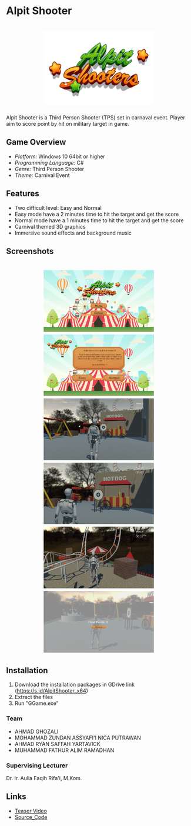 # Alpit Shooter

<h1 align="center">
    <div align="center">
        <div style="text-align:center">
            <img src="Game_capture/Logo.png" alt="Game Icon" width="300"/>
        </div>
    </div>
</h1>

Alpit Shooter is a Third Person Shooter (TPS) set in carnaval event. Player aim to score point by hit on military target in game.

## Game Overview

- *Platform:* Windows 10 64bit or higher
- *Programming Language:* C#
- *Genre:* Third Person Shooter
- *Theme:* Carnival Event

## Features

- Two difficult level: Easy and Normal
- Easy mode have a 2 minutes time to hit the target and get the score
- Normal mode have a 1 minutes time to hit the target and get the score
- Carnival themed 3D graphics
- Immersive sound effects and background music

## Screenshots

<h1 align="center">
    <div align="center">
        <div style="text-align:center">
            <img src="Game_capture/MainMenu.png" alt="Main Menu" width="300"/>
            <img src="Game_capture/LevelSelector.png" alt="Level Selector" width="300"/>
            <img src="Game_capture/GameScene1.png" alt="in Game 1" width="300"/>
            <img src="Game_capture/GameScene2.png" alt="in Game 2" width="300"/>
            <img src="Game_capture/GameScene3.png" alt="in Game 3" width="300"/>
            <img src="Game_capture/GameOver.png" alt="Game Over" width="300"/>
        </div>
    </div>
</h1>

## Installation

1. Download the installation packages in GDrive link (https://s.id/AlpitShooter_x64)
2. Extract the files
3. Run "GGame.exe"

### Team

- AHMAD GHOZALI
- MOHAMMAD ZUNDAN ASSYAFI'I NICA PUTRAWAN
- AHMAD RYAN SAFFAH YARTAVICK
- MUHAMMAD FATHUR ALIM RAMADHAN

### Supervising Lecturer

Dr. Ir. Aulia Faqih Rifa'i, M.Kom.

## Links

- [Teaser Video]( )
- [Source_Code](https://s.id/AlpitShooter_SC)
